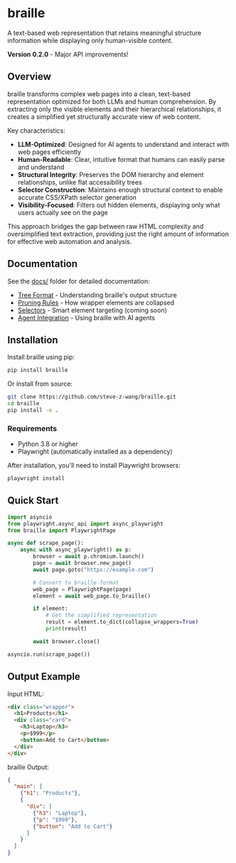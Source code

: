 # braille 

A text-based web representation that retains meaningful structure information while displaying only human-visible content.

**Version 0.2.0** - Major API improvements!

## Overview

braille transforms complex web pages into a clean, text-based representation optimized for both LLMs and human comprehension. By extracting only the visible elements and their hierarchical relationships, it creates a simplified yet structurally accurate view of web content.

Key characteristics:
- **LLM-Optimized**: Designed for AI agents to understand and interact with web pages efficiently
- **Human-Readable**: Clear, intuitive format that humans can easily parse and understand
- **Structural Integrity**: Preserves the DOM hierarchy and element relationships, unlike flat accessibility trees
- **Selector Construction**: Maintains enough structural context to enable accurate CSS/XPath selector generation
- **Visibility-Focused**: Filters out hidden elements, displaying only what users actually see on the page

This approach bridges the gap between raw HTML complexity and oversimplified text extraction, providing just the right amount of information for effective web automation and analysis.

## Documentation

See the [docs/](docs/) folder for detailed documentation:
- [Tree Format](docs/tree_format.md) - Understanding braille's output structure
- [Pruning Rules](docs/prune_rules.md) - How wrapper elements are collapsed
- [Selectors](docs/selector.md) - Smart element targeting (coming soon)
- [Agent Integration](docs/agent.md) - Using braille with AI agents

## Installation

Install braille using pip:

```bash
pip install braille
```

Or install from source:

```bash
git clone https://github.com/steve-z-wang/braille.git
cd braille
pip install -e .
```

### Requirements

- Python 3.8 or higher
- Playwright (automatically installed as a dependency)

After installation, you'll need to install Playwright browsers:

```bash
playwright install
```

## Quick Start

```python
import asyncio
from playwright.async_api import async_playwright
from braille import PlaywrightPage

async def scrape_page():
    async with async_playwright() as p:
        browser = await p.chromium.launch()
        page = await browser.new_page()
        await page.goto("https://example.com")

        # Convert to braille format
        web_page = PlaywrightPage(page)
        element = await web_page.to_braille()

        if element:
            # Get the simplified representation
            result = element.to_dict(collapse_wrappers=True)
            print(result)

        await browser.close()

asyncio.run(scrape_page())
```

## Output Example

Input HTML:
```html
<div class="wrapper">
  <h1>Products</h1>
  <div class="card">
    <h3>Laptop</h3>
    <p>$999</p>
    <button>Add to Cart</button>
  </div>
</div>
```

braille Output:
```json
{
  "main": [
    {"h1": "Products"},
    {
      "div": [
        {"h3": "Laptop"},
        {"p": "$999"},
        {"button": "Add to Cart"}
      ]
    }
  ]
}
```
